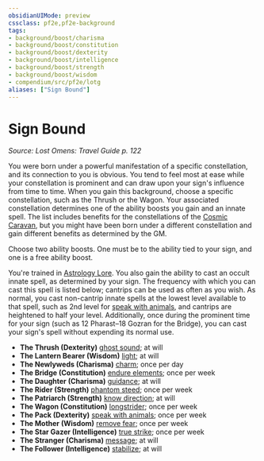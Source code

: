 ```yaml
---
obsidianUIMode: preview
cssclass: pf2e,pf2e-background
tags:
- background/boost/charisma
- background/boost/constitution
- background/boost/dexterity
- background/boost/intelligence
- background/boost/strength
- background/boost/wisdom
- compendium/src/pf2e/lotg
aliases: ["Sign Bound"]
---
```

# Sign Bound
*Source: Lost Omens: Travel Guide p. 122*  

You were born under a powerful manifestation of a specific constellation, and its connection to you is obvious. You tend to feel most at ease while your constellation is prominent and can draw upon your sign's influence from time to time. When you gain this background, choose a specific constellation, such as the Thrush or the Wagon. Your associated constellation determines one of the ability boosts you gain and an innate spell. The list includes benefits for the constellations of the [Cosmic Caravan](../../setting/deities/cosmic-caravan-lotg.md), but you might have been born under a different constellation and gain different benefits as determined by the GM.

Choose two ability boosts. One must be to the ability tied to your sign, and one is a free ability boost.

You're trained in [Astrology Lore](../../skills.md#Lore). You also gain the ability to cast an occult innate spell, as determined by your sign. The frequency with which you can cast this spell is listed below; cantrips can be used as often as you wish. As normal, you cast non-cantrip innate spells at the lowest level available to that spell, such as 2nd level for [speak with animals](../../spells/speak-with-animals.md), and cantrips are heightened to half your level. Additionally, once during the prominent time for your sign (such as 12 Pharast–18 Gozran for the Bridge), you can cast your sign's spell without expending its normal use.

- **The Thrush (Dexterity)** [ghost sound](../../spells/ghost-sound.md); at will
- **The Lantern Bearer (Wisdom)** [light](../../spells/light.md); at will
- **The Newlyweds (Charisma)** [charm](../../spells/charm.md); once per day
- **The Bridge (Constitution)** [endure elements](../../spells/endure-elements.md); once per week
- **The Daughter (Charisma)** [guidance](../../spells/guidance.md); at will
- **The Rider (Strength)** [phantom steed](../../spells/phantom-steed.md); once per week
- **The Patriarch (Strength)** [know direction](../../spells/know-direction.md); at will
- **The Wagon (Constitution)** [longstrider](../../spells/longstrider.md); once per week
- **The Pack (Dexterity)** [speak with animals](../../spells/speak-with-animals.md); once per week
- **The Mother (Wisdom)** [remove fear](../../spells/remove-fear.md); once per week
- **The Star Gazer (Intelligence)** [true strike](../../spells/true-strike.md); once per week
- **The Stranger (Charisma)** [message](../../spells/message.md); at will
- **The Follower (Intelligence)** [stabilize](../../spells/stabilize.md); at will